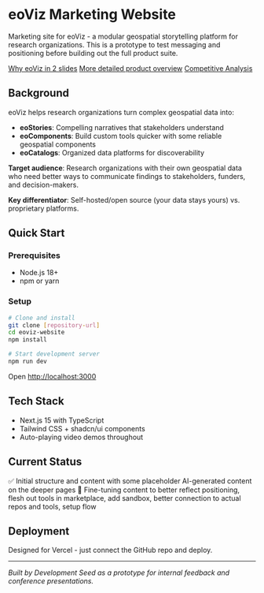 # eoViz Marketing Website

Marketing site for eoViz - a modular geospatial storytelling platform for research organizations. This is a prototype to test messaging and positioning before building out the full product suite.

[Why eoViz in 2 slides](https://docs.google.com/presentation/d/1c7UyEPZZoJe5o4ZdbZ0NBsjoeG8E6u0ifnL-YdU05W4/edit?usp=sharing)
[More detailed product overview](https://docs.google.com/document/d/14OBkSPFpveeDM7XgaJtB3JgNlGf_zWEVN-HUg4WbBMs/edit?usp=sharing)
[Competitive Analysis](https://docs.google.com/document/d/17BW3ClY4UuTkdws2PMTlq8KO8fKLsVPLGZeZ87_YAKI/edit?usp=sharing)

## Background

eoViz helps research organizations turn complex geospatial data into:
- **eoStories**: Compelling narratives that stakeholders understand
- **eoComponents**: Build custom tools quicker with some reliable geospatial components
- **eoCatalogs**: Organized data platforms for discoverability

**Target audience**: Research organizations with their own geospatial data who need better ways to communicate findings to stakeholders, funders, and decision-makers.

**Key differentiator**: Self-hosted/open source (your data stays yours) vs. proprietary platforms.

## Quick Start

### Prerequisites
- Node.js 18+
- npm or yarn

### Setup
```bash
# Clone and install
git clone [repository-url]
cd eoviz-website
npm install

# Start development server
npm run dev
```

Open [http://localhost:3000](http://localhost:3000)

## Tech Stack
- Next.js 15 with TypeScript
- Tailwind CSS + shadcn/ui components
- Auto-playing video demos throughout

## Current Status
✅ Initial structure and content with some placeholder AI-generated content on the deeper pages
🚧 Fine-tuning content to better reflect positioning, flesh out tools in marketplace, add sandbox, better connection to actual repos and tools, setup flow

## Deployment
Designed for Vercel - just connect the GitHub repo and deploy.

---
*Built by Development Seed as a prototype for internal feedback and conference presentations.*
